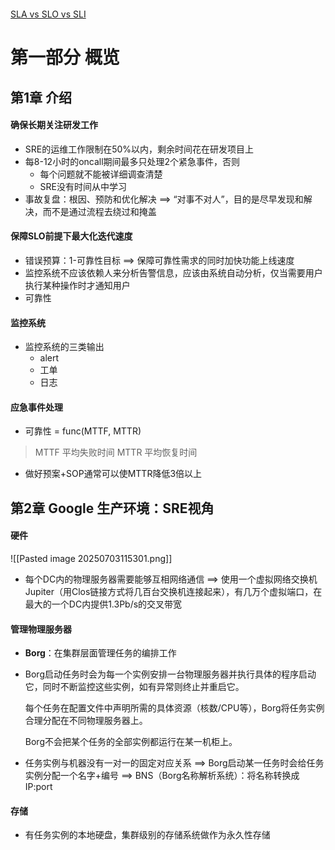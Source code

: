 ``` toc

```
[SLA vs SLO vs SLI](https://blog.csdn.net/lquarius/article/details/120244396)
# 第一部分 概览
## 第1章 介绍
#### 确保长期关注研发工作
- SRE的运维工作限制在50%以内，剩余时间花在研发项目上
- 每8-12小时的oncall期间最多只处理2个紧急事件，否则
	- 每个问题就不能被详细调查清楚
	- SRE没有时间从中学习
- 事故复盘：根因、预防和优化解决 ==> “对事不对人”，目的是尽早发现和解决，而不是通过流程去绕过和掩盖
#### 保障SLO前提下最大化迭代速度
- 错误预算：1-可靠性目标 ==> 保障可靠性需求的同时加快功能上线速度
- 监控系统不应该依赖人来分析告警信息，应该由系统自动分析，仅当需要用户执行某种操作时才通知用户
- 可靠性
#### 监控系统
- 监控系统的三类输出
	- alert
	- 工单
	- 日志
#### 应急事件处理
- 可靠性 = func(MTTF, MTTR)
>MTTF 平均失败时间
>MTTR 平均恢复时间
- 做好预案+SOP通常可以使MTTR降低3倍以上
## 第2章 Google 生产环境：SRE视角
#### 硬件
![[Pasted image 20250703115301.png]]
- 每个DC内的物理服务器需要能够互相网络通信 ==> 使用一个虚拟网络交换机Jupiter（用Clos链接方式将几百台交换机连接起来），有几万个虚拟端口，在最大的一个DC内提供1.3Pb/s的交叉带宽
#### 管理物理服务器
- **Borg**：在集群层面管理任务的编排工作
- Borg启动任务时会为每一个实例安排一台物理服务器并执行具体的程序启动它，同时不断监控这些实例，如有异常则终止并重启它。

	每个任务在配置文件中声明所需的具体资源（核数/CPU等），Borg将任务实例合理分配在不同物理服务器上。
	
	Borg不会把某个任务的全部实例都运行在某一机柜上。
- 任务实例与机器没有一对一的固定对应关系 ==> Borg启动某一任务时会给任务实例分配一个名字+编号 ==> BNS（Borg名称解析系统）：将名称转换成IP:port
#### 存储
- 有任务实例的本地硬盘，集群级别的存储系统做作为永久性存储
